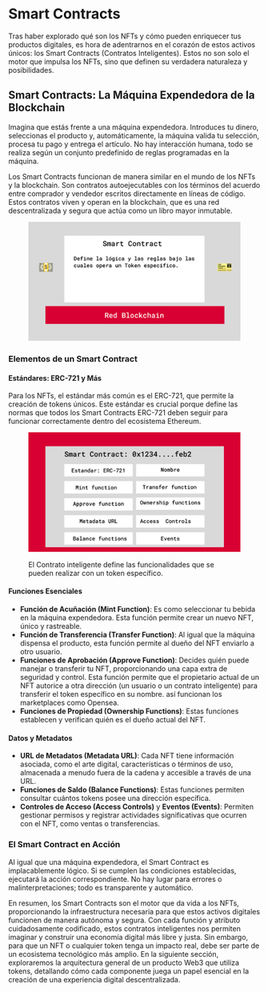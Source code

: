 # Smart Contracts

Tras haber explorado qué son los NFTs y cómo pueden enriquecer tus productos digitales, es hora de adentrarnos en el corazón de estos activos únicos: los Smart Contracts (Contratos Inteligentes). Estos no son solo el motor que impulsa los NFTs, sino que definen su verdadera naturaleza y posibilidades.

## Smart Contracts: La Máquina Expendedora de la Blockchain

Imagina que estás frente a una máquina expendedora. Introduces tu dinero, seleccionas el producto y, automáticamente, la máquina valida tu selección, procesa tu pago y entrega el artículo. No hay interacción humana, todo se realiza según un conjunto predefinido de reglas programadas en la máquina.

Los Smart Contracts funcionan de manera similar en el mundo de los NFTs y la blockchain. Son contratos autoejecutables con los términos del acuerdo entre comprador y vendedor escritos directamente en líneas de código. Estos contratos viven y operan en la blockchain, que es una red descentralizada y segura que actúa como un libro mayor inmutable.

<figure><img src="../.gitbook/assets/image (1) (1).png" alt=""><figcaption></figcaption></figure>

### Elementos de un Smart Contract

#### Estándares: ERC-721 y Más

Para los NFTs, el estándar más común es el ERC-721, que permite la creación de tokens únicos. Este estándar es crucial porque define las normas que todos los Smart Contracts ERC-721 deben seguir para funcionar correctamente dentro del ecosistema Ethereum.

<figure><img src="../.gitbook/assets/image (2).png" alt=""><figcaption><p>El Contrato inteligente define las funcionalidades que se pueden realizar con un token específico. </p></figcaption></figure>

#### Funciones Esenciales

* **Función de Acuñación (Mint Function)**: Es como seleccionar tu bebida en la máquina expendedora. Esta función permite crear un nuevo NFT, único y rastreable.
* **Función de Transferencia (Transfer Function)**: Al igual que la máquina dispensa el producto, esta función permite al dueño del NFT enviarlo a otro usuario.
* **Funciones de Aprobación (Approve Function)**: Decides quién puede manejar o transferir tu NFT, proporcionando una capa extra de seguridad y control. Esta función permite que el propietario actual de un NFT autorice a otra dirección (un usuario o un contrato inteligente) para transferir el token específico en su nombre. así funcionan los marketplaces como Opensea.&#x20;
* **Funciones de Propiedad (Ownership Functions)**: Estas funciones establecen y verifican quién es el dueño actual del NFT.

#### Datos y Metadatos

* **URL de Metadatos (Metadata URL)**: Cada NFT tiene información asociada, como el arte digital, características o términos de uso, almacenada a menudo fuera de la cadena y accesible a través de una URL.
* **Funciones de Saldo (Balance Functions)**: Estas funciones permiten consultar cuántos tokens posee una dirección específica.
* **Controles de Acceso (Access Controls)** y **Eventos (Events)**: Permiten gestionar permisos y registrar actividades significativas que ocurren con el NFT, como ventas o transferencias.



### El Smart Contract en Acción

Al igual que una máquina expendedora, el Smart Contract es implacablemente lógico. Si se cumplen las condiciones establecidas, ejecutará la acción correspondiente. No hay lugar para errores o malinterpretaciones; todo es transparente y automático.





En resumen, los Smart Contracts son el motor que da vida a los NFTs, proporcionando la infraestructura necesaria para que estos activos digitales funcionen de manera autónoma y segura. Con cada función y atributo cuidadosamente codificado, estos contratos inteligentes nos permiten imaginar y construir una economía digital más libre y justa. Sin embargo, para que un NFT o cualquier token tenga un impacto real, debe ser parte de un ecosistema tecnológico más amplio. En la siguiente sección, exploraremos la arquitectura general de un producto Web3 que utiliza tokens, detallando cómo cada componente juega un papel esencial en la creación de una experiencia digital descentralizada.
